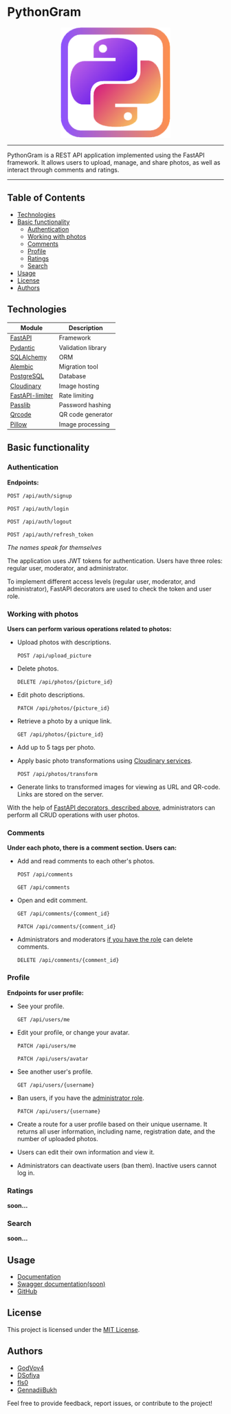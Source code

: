# PythonGram

<p align="center">
  <img src="logo.png" alt="PythonGram" width="256" height="256">
</p>

---

PythonGram is a REST API application implemented using the FastAPI framework.
It allows users to upload, manage, and share photos, as well as interact through comments and ratings.

---

## Table of Contents

- [Technologies](#technologies)
- [Basic functionality](#basic-functionality)
  - [Authentication](#authentication)
  - [Working with photos](#working-with-photos)
  - [Comments](#comments)
  - [Profile](#profile)
  - [Ratings](#ratings)
  - [Search](#search)
- [Usage](#usage)
- [License](#license)
- [Authors](#authors)

## Technologies

| **Module**                                                     | **Description**    |
|----------------------------------------------------------------|--------------------|
| [FastAPI](https://fastapi.tiangolo.com/)                       | Framework          |
| [Pydantic](https://pydantic-docs.helpmanual.io/)               | Validation library |
| [SQLAlchemy](https://docs.sqlalchemy.org/)                     | ORM                |
| [Alembic](https://alembic.sqlalchemy.org/en/latest/)           | Migration tool     |
| [PostgreSQL](https://www.postgresql.org/)                      | Database           |
| [Cloudinary](https://cloudinary.com/)                          | Image hosting      |
| [FastAPI-limiter](https://github.com/long2ice/fastapi-limiter) | Rate limiting      |
| [Passlib](https://passlib.readthedocs.io/en/stable/)           | Password hashing   |
| [Qrcode](https://pypi.org/project/qrcode/)                     | QR code generator  |
| [Pillow](https://pypi.org/project/Pillow/)                     | Image processing   |

## Basic functionality

### Authentication

**Endpoints:**

```HTTP
POST /api/auth/signup
```
```HTTP
POST /api/auth/login
```
```HTTP
POST /api/auth/logout
```
```HTTP
POST /api/auth/refresh_token
```

*The names speak for themselves*

The application uses JWT tokens for authentication. Users have three roles: regular user, moderator, and administrator.

To implement different access levels (regular user, moderator, and administrator),
FastAPI decorators are used to check the token and user role.

### Working with photos

**Users can perform various operations related to photos:**

- Upload photos with descriptions.
    ```HTTP
    POST /api/upload_picture
    ```
- Delete photos.
    ```HTTP
    DELETE /api/photos/{picture_id}
    ```
- Edit photo descriptions.
    ```HTTP
    PATCH /api/photos/{picture_id}
    ```
- Retrieve a photo by a unique link.
    ```HTTP
    GET /api/photos/{picture_id}
    ```
- Add up to 5 tags per photo.


- Apply basic photo transformations using [Cloudinary services](https://cloudinary.com/documentation/image_transformations).
    ```HTTP
    POST /api/photos/transform
    ```
- Generate links to transformed images for viewing as URL and QR-code. Links are stored on the server.

With the help of [FastAPI decorators, described above](#authentication), administrators can perform all CRUD operations with user photos.

### Comments

**Under each photo, there is a comment section. Users can:**

- Add and read comments to each other's photos.
  ```HTTP
  POST /api/comments
  ```
  ```HTTP
  GET /api/comments
  ```
- Open and edit comment.
  ```HTTP
  GET /api/comments/{comment_id}
  ```
  ```HTTP
  PATCH /api/comments/{comment_id}
  ```
- Administrators and moderators [if you have the role](#authentication) can delete comments.
  ```HTTP
  DELETE /api/comments/{comment_id}
  ```

### Profile

**Endpoints for user profile:**

- See your profile.
    ```HTTP
    GET /api/users/me
    ```
- Edit your profile, or change your avatar.
    ```HTTP
    PATCH /api/users/me
    ```
    ```
    PATCH /api/users/avatar
    ```
- See another user's profile.
    ```HTTP
    GET /api/users/{username}
    ```
- Ban users, if you have the [administrator role](#authentication).
    ```HTTP
    PATCH /api/users/{username}
    ```

- Create a route for a user profile based on their unique username. It returns all user information, including name, registration date, and the number of uploaded photos.

- Users can edit their own information and view it.

- Administrators can deactivate users (ban them). Inactive users cannot log in.

### Ratings

**soon...**

### Search

**soon...**

## Usage

- [Documentation](https://pythongram.readthedocs.io/en/latest/)
- [Swagger documentation(soon)](https://pythongram.readthedocs.io/en/latest/swagger/)
- [GitHub](https://github.com/GodVov4/Basic_Name)

## License

This project is licensed under the [MIT License](LICENSE).

## Authors

- [GodVov4](https://github.com/GodVov4)
- [DSofiya](https://github.com/DSofiya)
- [fls0](https://github.com/fls0)
- [GennadiiBukh](https://github.com/GennadiiBukh)

Feel free to provide feedback, report issues, or contribute to the project!
